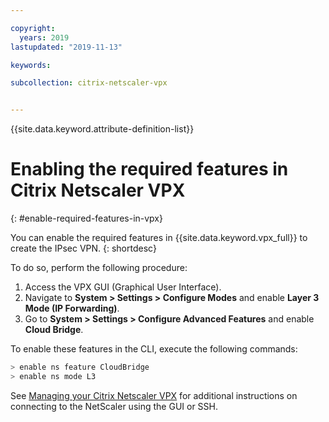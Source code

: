 ```yaml
---

copyright:
  years: 2019
lastupdated: "2019-11-13"

keywords:

subcollection: citrix-netscaler-vpx


---
```


{{site.data.keyword.attribute-definition-list}}

# Enabling the required features in Citrix Netscaler VPX
{: #enable-required-features-in-vpx}

You can enable the required features in {{site.data.keyword.vpx_full}} to create the IPsec VPN.
{: shortdesc}

To do so, perform the following procedure:

1.	Access the VPX GUI (Graphical User Interface).
2.	Navigate to **System > Settings > Configure Modes** and enable **Layer 3 Mode (IP Forwarding)**.
3.	Go to **System > Settings > Configure Advanced Features** and enable **Cloud Bridge**.

To enable these features in the CLI, execute the following commands:

```sh
> enable ns feature CloudBridge
> enable ns mode L3

```

See [Managing your Citrix Netscaler VPX](/docs/citrix-netscaler-vpx?topic=citrix-netscaler-vpx-managing-your-citrix-netscaler-vpx#connecting-to-the-netscaler) for additional instructions on connecting to the NetScaler using the GUI or SSH.
